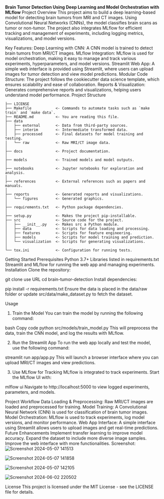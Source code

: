 **Brain Tumor Detection Using Deep Learning and Model Orchestration with MLflow**
Project Overview
This project aims to build a deep learning-based model for detecting brain tumors from MRI and CT images. Using Convolutional Neural Networks (CNNs), the model classifies brain scans as tumor or non-tumor. The project also integrates MLflow for efficient tracking and management of experiments, including logging metrics, visualizations, and model versions.

Key Features:
Deep Learning with CNN: A CNN model is trained to detect brain tumors from MRI/CT images.
MLflow Integration: MLflow is used for model orchestration, making it easy to manage and track various experiments, hyperparameters, and model versions.
Streamlit Web App: A simple web interface is provided using Streamlit, where users can upload images for tumor detection and view model predictions.
Modular Code Structure: The project follows the cookiecutter data science template, which ensures scalability and ease of collaboration.
Reports & Visualization: Generates comprehensive reports and visualizations, helping users understand model performance.
Project Structure

    ├── LICENSE
    ├── Makefile           <- Commands to automate tasks such as `make train` and `make data`.
    ├── README.md          <- You are reading this file.
    ├── data
    │   ├── external       <- Data from third-party sources.
    │   ├── interim        <- Intermediate transformed data.
    │   ├── processed      <- Final datasets for model training and testing.
    │   └── raw            <- Raw MRI/CT image data.
    │
    ├── docs               <- Project documentation.
    │
    ├── models             <- Trained models and model outputs.
    │
    ├── notebooks          <- Jupyter notebooks for exploration and analysis.
    │
    ├── references         <- External references such as papers and manuals.
    │
    ├── reports            <- Generated reports and visualizations.
    │   └── figures        <- Generated graphics.
    │
    ├── requirements.txt   <- Python package dependencies.
    │
    ├── setup.py           <- Makes the project pip-installable.
    ├── src                <- Source code for the project.
    │   ├── __init__.py    <- Makes src a Python module.
    │   ├── data           <- Scripts for data loading and processing.
    │   ├── features       <- Scripts for feature engineering.
    │   ├── models         <- Scripts for model training and prediction.
    │   └── visualization  <- Scripts for generating visualizations.
    │
    └── tox.ini            <- Configuration for running tests.
Getting Started
Prerequisites
Python 3.7+
Libraries listed in requirements.txt
Streamlit and MLflow for running the web app and managing experiments.
Installation
Clone the repository:

git clone use URL
cd brain-tumor-detection
Install dependencies:


pip install -r requirements.txt
Ensure the data is placed in the data/raw folder or update src/data/make_dataset.py to fetch the dataset.

Usage
1. Train the Model
You can train the model by running the following command:

bash
Copy code
python src/models/train_model.py
This will preprocess the data, train the CNN model, and log the results with MLflow.

2. Run the Streamlit App
To run the web app locally and test the model, use the following command:

streamlit run app/app.py
This will launch a browser interface where you can upload MRI/CT images and view predictions.

3. Use MLflow for Tracking
MLflow is integrated to track experiments. Start the MLflow UI with:


mlflow ui
Navigate to http://localhost:5000 to view logged experiments, parameters, and models.

Project Workflow
Data Loading & Preprocessing: Raw MRI/CT images are loaded and preprocessed for training.
Model Training: A Convolutional Neural Network (CNN) is used for classification of brain tumor images.
Model Orchestration: MLflow is used to track experiments, log model versions, and monitor performance.
Web App Interface: A simple interface using Streamlit allows users to upload images and get real-time predictions.
Future Enhancements
Implement transfer learning to improve model accuracy.
Expand the dataset to include more diverse image samples.
Improve the web interface with more functionalities.
Screenshot:
![Screenshot 2024-05-07 141513](https://github.com/user-attachments/assets/74ab952d-aea3-46bd-ba71-1abb29a96d9b)

![Screenshot 2024-05-07 141858](https://github.com/user-attachments/assets/01a43073-6aca-43b0-8191-ba6ef226f2e8)

![Screenshot 2024-05-07 142105](https://github.com/user-attachments/assets/8a179141-8d78-45e1-b3fe-f1c696908033)

![Screenshot 2024-06-02 220502](https://github.com/user-attachments/assets/ed8cfca6-df1f-4f07-934f-ad14911cb4f2)



License
This project is licensed under the MIT License - see the LICENSE file for details.
